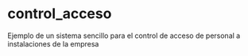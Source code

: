 # control_acceso
Ejemplo de un sistema sencillo para el control de acceso de personal a instalaciones de la empresa

